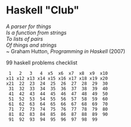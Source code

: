 # Haskell "Club"

_A parser for things_  
_Is a function from strings_  
_To lists of pairs_  
_Of things and strings_  
~ Graham Hutton, _Programming in Haskell_ (2007)

   
99 haskell problems checklist   
```
 1   2   3   4  x5  x6  x7  x8  x9  x10   
x11 x12 x13 x14 x15 x16 x17 x18 x19 x20   
x21  22  23  24  25  26  27  28  29  30   
 31  32  33  34  35  36  37  38  39  40   
 41  42  43  44  45  46  47  48  49  50   
 51  52  53  54  55  56  57  58  59  60   
 61  62  63  64  65  66  67  68  69  70   
 71  72  73  74  75  76  77  78  79  80   
 81  82  83  84  85  86  87  88  89  90   
 91  92  93  94  95  96  97  98  99   
```
